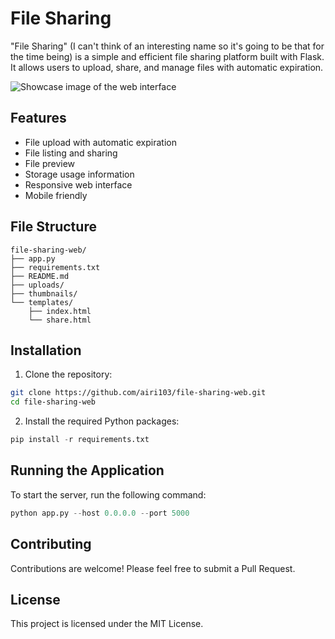 # File Sharing

"File Sharing" (I can't think of an interesting name so it's going to be that for the time being) is a simple and efficient file sharing platform built with Flask. It allows users to upload, share, and manage files with automatic expiration.

![Showcase image of the web interface](https://github.com/user-attachments/assets/e53993b5-7742-4f4a-bece-8177a0466728)

## Features

- File upload with automatic expiration
- File listing and sharing
- File preview
- Storage usage information
- Responsive web interface
- Mobile friendly

## File Structure

```
file-sharing-web/
├── app.py
├── requirements.txt
├── README.md
├── uploads/
├── thumbnails/
└── templates/
    ├── index.html
    └── share.html
```

## Installation

1. Clone the repository:
```bash
git clone https://github.com/airi103/file-sharing-web.git
cd file-sharing-web
```

2. Install the required Python packages:
```py
pip install -r requirements.txt
```

## Running the Application
To start the server, run the following command:

```py
python app.py --host 0.0.0.0 --port 5000
```

## Contributing

Contributions are welcome! Please feel free to submit a Pull Request.

## License

This project is licensed under the MIT License.
